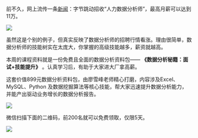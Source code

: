 ## 

前不久，网上流传一条[新闻](https://www.sohu.com/a/428637346_682852)：字节跳动招收“人力数据分析师”，最高月薪可以达到11万。

![](https://www.wangbase.com/blogimg/asset/202102/bg2021020502.jpg)

虽然这是个别的例子，但真实反映了数据分析师的招聘行情看涨。理由很简单，数据分析师的技能树实在太庞大，你掌握的高级技能越多，薪资就越高。

本周的课程资料就是一份免费且全面的数据分析资料包—— **《数据分析秘籍：面试+技能提升》** 。认真学习后，有助于大家进大厂拿高薪。

这套价值899元数据分析资料包，由廖雪峰老师精心打磨，内容涉及Excel、MySQL、Python 及数据挖掘算法等核心技能，帮大家迅速提升数据分析能力，并能产出驱动业务增长的数据分析报告。

![](https://www.wangbase.com/blogimg/asset/202102/bg2021020503.jpg)

微信扫描下面的二维码，前200名就可以免费领取，仅限5天。

![](https://www.wangbase.com/blogimg/asset/202102/bg2021020504.jpg)
